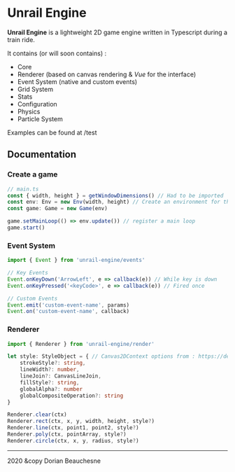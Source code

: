 # Unrail Engine

**Unrail Engine** is a lightweight 2D game engine written in Typescript during a train ride.

It contains (or will soon contains) :

-   Core
-   Renderer (based on canvas rendering & _Vue_ for the interface)
-   Event System (native and custom events)
-   Grid System
-   Stats
-   Configuration
-   Physics
-   Particle System

Examples can be found at /test

## Documentation

### Create a game

```ts
// main.ts
const { width, height } = getWindowDimensions() // Had to be imported
const env: Env = new Env(width, height) // Create an environment for the game
const game: Game = new Game(env)

game.setMainLoop(() => env.update()) // register a main loop
game.start()
```

### Event System

```ts
import { Event } from 'unrail-engine/events'

// Key Events
Event.onKeyDown('ArrowLeft', e => callback(e)) // While key is down
Event.onKeyPressed('<keyCode>', e => callback(e)) // Fired once

// Custom Events
Event.emit('custom-event-name', params)
Event.on('custom-event-name', callback)
```

### Renderer

```ts
import { Renderer } from 'unrail-engine/render'

let style: StyleObject = { // Canvas2DContext options from : https://developer.mozilla.org/fr/docs/Web/API/CanvasRenderingContext2D
    strokeStyle?: string,
    lineWidth?: number,
    lineJoin?: CanvasLineJoin,
    fillStyle?: string,
    globalAlpha?: number
    globalCompositeOperation?: string
}

Renderer.clear(ctx)
Renderer.rect(ctx, x, y, width, height, style?)
Renderer.line(ctx, point1, point2, style?)
Renderer.poly(ctx, pointArray, style?)
Renderer.circle(ctx, x, y, radius, style?)

```

---

2020 &copy Dorian Beauchesne

